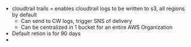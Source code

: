 - cloudtrail trails = enables cloudtrail logs to be written to s3, all regions by default
  - Can send to CW logs, trigger SNS of delivery
  - Can be centralized in 1 bucket for an entire AWS Organization
- Default retion is for 90 days
- 